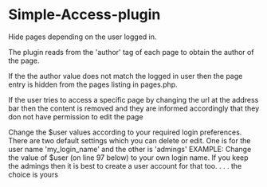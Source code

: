 # Simple-Access-plugin
Hide pages depending on the user logged in.

The plugin reads from the 'author' tag of each page to obtain the author of the page.

If the the author value does not match the logged in user then the page entry is hidden from the pages listing in pages.php.

If the user tries to access a specific page by changing the url at the address bar then the content is removed and they are informed accordingly that they don not have permission to edit the page

Change the $user values according to your required login preferences.
There are two default settings which you can delete or edit.
One is for the user name 'my_login_name' and the other is 'admings'
EXAMPLE: Change the value of $user (on line 97 below) to your own login name.
If you keep the admings then it is best to create a user account for that too.
. . . the choice is yours 
